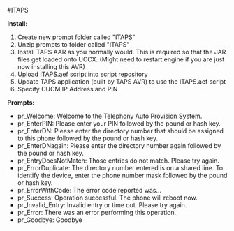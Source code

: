 #ITAPS

**Install:**

1.	Create new prompt folder called "ITAPS"
2.	Unzip prompts to folder called "ITAPS" 
3.	Install TAPS AAR as you normally would. This is required so that the JAR files get loaded onto UCCX. (Might need to restart engine if you are just now installing this AVR)
4.	Upload ITAPS.aef script into script repository
5.	Update TAPS application (built by TAPS AVR) to use the ITAPS.aef script
6.	Specify CUCM IP Address and PIN

**Prompts:**

* pr_Welcome: Welcome to the Telephony Auto Provision System.
* pr_EnterPIN: Please enter your PIN followed by the pound or hash key. 
* pr_EnterDN: Please enter the directory number that should be assigned to this phone followed by the pound or hash key. 
* pr_EnterDNagain: Please enter the directory number again followed by the pound or hash key.
* pr_EntryDoesNotMatch: Those entries do not match. Please try again.  
* pr_ErrorDuplicate: The directory number entered is on a shared line. To identify the device, enter the phone number mask followed by the pound or hash key.
* pr_ErrorWithCode: The error code reported was...
* pr_Success: Operation successful. The phone will reboot now. 
* pr_Invalid_Entry: Invalid entry or time out. Please try again.
* pr_Error: There was an error performing this operation. 
* pr_Goodbye: Goodbye
